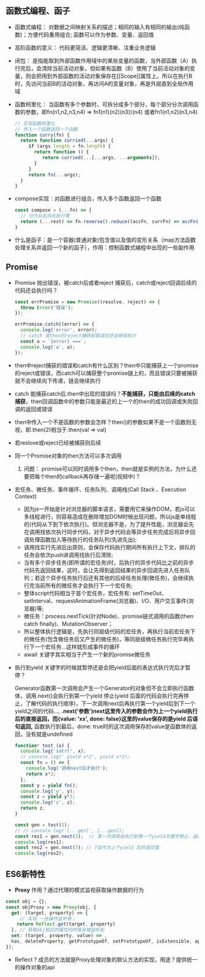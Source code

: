 ## 函数式编程、函子
- 函数式编程： 对数据之间映射关系的描述；相同的输入有相同的输出(纯函数)；方便代码重用组合; 函数可以作为参数、变量、返回值

- 高阶函数的意义： 代码更简洁、逻辑更清晰、注重业务逻辑

- 闭包： 是指能取到外部函数作用域中的某些变量的函数，当外部函数（A）执行完后，会清除当前活动对象，但如果有函数（B）使用了当前活动对象的变量，则会把用到外部函数的活动对象保存在[[Scope]]属性上，所以在执行B时，先访问当前B的活动对象，再访问A的变量对象，再是外层直到全局作用域

- 函数柯里化： 当函数有多个参数时，可拆分成多个部分，每个部分分次调用函数的参数，即fn(n1,n2,n3,n4) => fn1(n1)(n2)(n3))(n4) 或者fn1(n1,n2)(n3,n4)

  ```js
  // 实现函数柯里化
  // 传入一个函数返回一个函数
  function curry(fn) {
    return function curried(...args) {
       if (args.length < fn.length) {
         return function () {
            return curried(...[...args, ...arguments]);
         }
       }
       return fn(...args);
    }
  }
  ```


- compose实现：对函数进行组合，传入多个函数返回一个函数

  ```js
  const compose = (...fn) => {
    // 分为从右向左执行等
    return (...rest) => fn.reverse().reduce((accFn, currFn) => accFn(fn(...rest)), rest)
  }
  ```

- 什么是函子：是一个容器(普通对象)包含值以及值的变形关系（map方法函数处理关系并返回一个新的函子），作用：控制函数式编程中出现的一些副作用
## Promise

- Promise 抛出错误，被catch后或者reject 捕获后，catch或reject回调后续的代码还会执行吗？

  ```js
  const errPromise = new Promise((resolve, reject) => {
    throw Error('错误');
  });

  errPromise.catch((error) => {
    console.log('error', error);
    // catch 或then的reject捕获到错误后还会继续执行
    const a = `{error} ===`;
    console.log('a', a);
  });
  ```

- then中reject捕获的错误和catch有什么区别？then中只能捕获上一个promise的reject或错误，而catch可以捕获整个promise链上的，而且错误只要被捕获就不会继续向下传递，链会继续执行

- catch 能捕获catch后.then中出现的错误吗？**不能捕获，只能由后续的catch捕获**，then回调函数中的参数只能是最近的上一个的then的成功回调或失败回调的返回或错误

- then中传入一个不是函数的参数会怎样？then()的参数如果不是一个函数则无视，即.then(2)相当于.then(val => val)

- 若reslove或reject已经被捕获则后续

- 同一个Promise对象的then方法可以多次调用

  1. 问题： promise可以同时调用多个then，then就是实例的方法，为什么还要把每个then的callback再存储一遍呢(视频中)？



- 宏任务、微任务、事件循环、任务队列、调用栈(Call Stack 、Execution Context)
  -  因为js一开始是针对浏览器的脚本语言，需要用它来操作DOM，若js可以多线程进行，则容易造成在删除增加DOM时候出现问题，所以js是单线程的(代码从下到下依次执行)。但浏览器不是，为了提升性能，浏览器会先在调用找依次执行同步代码，对于异步代码会等异步任务完成后将异步回调处理函数加入等待执行的任务队列(先进先出);
  - 调用找实行先进后出原则，会保存代码执行期间所有执行上下文，排队的任务会依次push进调用找执行后清除;
  - 当有多个异步任务(即所谓的宏任务)时，后执行的异步代码比之前的异步代码先返回结果，这时，会让先得到返回结果的异步回调先进入任务队列；若这个异步任务执行后还有其他的后续任务处理(微任务)，会继续执行完当前所有的微任务才会执行下一个宏任务;
  -  整体script代码相当于首个宏任务，宏任务有: setTimeOut、setInterval、requestAnimationFrame(浏览器)、I/O、用户交互事件(浏览器)等;
  - 微任务：process.nextTick(针对Node)、promise链式调用的函数(then catch finally)、MutationObserver；
  - 所以整体执行逻辑是，先执行同层级代码的宏任务，再执行当前宏任务下的微任务(包含微任务后又产生的微任务)，等同层级微任务执行完毕再执行下一个宏任务...这样就形成事件的循环
  - await 关键字其实相当于产生一个新的promise微任务
  
- 执行到yield 关键字的时候就暂停还是会把yield后面的表达式执行完后才暂停？

  Generator函数第一次调用会产生一个Generator的对象但不会立即执行函数体，调用.next()会执行到第一个yield 停止(yield 后面的代码会执行完再停止，了解代码的执行顺序)，下一次调用next后再执行第一个yield后到下一个yield之间的代码..., **.next('参数')next这里传入的参数会作为上一个yield执行后的直接返回，而{value: 'xx', done: false}这里的value保存的是yield 后语句返回,** 函数执行到最后，done: true时的这次调用保存的value是函数体的返回，没有就是undefined

  ```js
  function* test (x) {
    console.log('satrt', x);
    // console.log(' yield x*2', yield x*2);
    const fn = () => {
      console.log('调用next后才执行');
      return x*2;
    };
    const y = yield fn();
    console.log('y', y);
    const z = yield y*3;
    console.log('z', z);
    return z;
  }
  
  const gen = test(2);
  // // console.log('[...gen]', [...gen]);
  const res1 = gen.next(3);  // 第一次调用会执行到第一个yield关键字停止，返回res1 {value: 4, done: false}
  console.log(res1);
  const res2 = gen.next(7); // 7会作为上个yield 后的返回值
  console.log(res2);
  ```

## ES6新特性

-  **Proxy** 作用？通过代理的模式监视获取操作数据的行为

  ```js
  const obj = {};
  const objProxy = new Proxy(obj, {
    get: (target, property) => {
       // 实现 一些操作监听等；
      return Reflect.get(target, property)
    }, // 获取obj相应的属性的时候会被监听到
    set: (target, property, value) => ,
    has, deleteProperty, getPrototypeOf, setPrototypeOf, isExtensible, apply, construct, defineProperty...
  });
  ```

- Reflect ? 成员的方法就是Proxy处理对象的默认方法的实现，用途？提供统一的操作对象的api 

  

  

